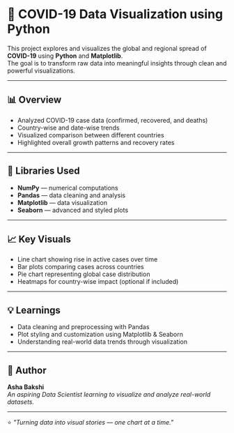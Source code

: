 # 🦠 COVID-19 Data Visualization using Python

This project explores and visualizes the global and regional spread of **COVID-19** using **Python** and **Matplotlib**.  
The goal is to transform raw data into meaningful insights through clean and powerful visualizations.

---

## 📊 Overview
- Analyzed COVID-19 case data (confirmed, recovered, and deaths)
- Country-wise and date-wise trends
- Visualized comparison between different countries
- Highlighted overall growth patterns and recovery rates

---

## 🧩 Libraries Used
- **NumPy** — numerical computations  
- **Pandas** — data cleaning and analysis  
- **Matplotlib** — data visualization  
- **Seaborn** — advanced and styled plots  

---

## 📈 Key Visuals
- Line chart showing rise in active cases over time  
- Bar plots comparing cases across countries  
- Pie chart representing global case distribution  
- Heatmaps for country-wise impact (optional if included)  

---

## 💡 Learnings
- Data cleaning and preprocessing with Pandas  
- Plot styling and customization using Matplotlib & Seaborn  
- Understanding real-world data trends through visualization  

---

## 🧠 Author
**Asha Bakshi**  
_An aspiring Data Scientist learning to visualize and analyze real-world datasets._

---

⭐ *"Turning data into visual stories — one chart at a time."*
